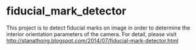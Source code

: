 fiducial_mark_detector
======================

This project is to detect fiducial marks on image in order to determine the interior orientation parameters of the camera. For detail, please visit http://stanathong.blogspot.com/2014/07/fiducial-mark-detector.html
